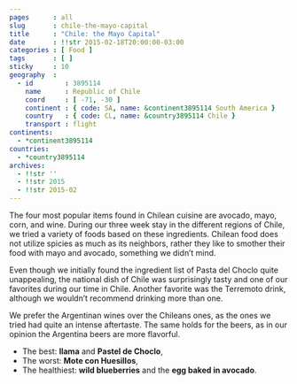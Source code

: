 ```yaml
---
pages      : all
slug       : chile-the-mayo-capital
title      : "Chile: the Mayo Capital"
date       : !!str 2015-02-18T20:00:00-03:00
categories : [ Food ]
tags       : [ ]
sticky     : 10
geography  :
  - id        : 3895114
    name      : Republic of Chile
    coord     : [ -71, -30 ]
    continent : { code: SA, name: &continent3895114 South America }
    country   : { code: CL, name: &country3895114 Chile }
    transport : flight
continents:
  - *continent3895114
countries:
  - *country3895114
archives:
  - !!str ''
  - !!str 2015
  - !!str 2015-02
---
```


The four most popular items found in Chilean cuisine are avocado, mayo, corn, and wine. During our three week stay in the different regions of Chile, we tried a variety of foods based on these ingredients. Chilean food does not utilize spicies as much as its neighbors, rather they like to smother their food with mayo and avocado, something we didn’t mind.

Even though we initially found the ingredient list of Pasta del Choclo quite unappealing, the national dish of Chile was surprisingly tasty and one of our favorites during our time in Chile. Another favorite was the Terremoto drink, although we wouldn’t recommend drinking more than one.

We prefer the Argentinan wines over the Chileans ones, as the ones we tried had quite an intense aftertaste. The same holds for the beers, as in our opinion the Argentina beers are more flavorful.

* The best: **llama** and **Pastel de Choclo**,
* The worst: **Mote con Huesillos**,
* The healthiest: **wild blueberries** and the **egg baked in avocado**.